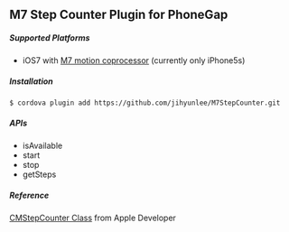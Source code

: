 M7 Step Counter Plugin for PhoneGap
-------------

##### Supported Platforms
* iOS7 with <a href="http://www.apple.com/iphone-5s/features" target="_blnak">M7 motion coprocessor</a> (currently only iPhone5s)

##### Installation
    $ cordova plugin add https://github.com/jihyunlee/M7StepCounter.git

##### APIs
- isAvailable
- start
- stop
- getSteps

##### Reference
<a href="https://developer.apple.com/library/ios/documentation/CoreMotion/Reference/CMStepCounter_class/Reference/Reference.html" target="_blank">CMStepCounter Class</a> from Apple Developer
